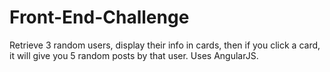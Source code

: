# Front-End-Challenge
Retrieve 3 random users, display their info in cards, then if you click a card, it will give you 5 random posts by that user. Uses AngularJS.

